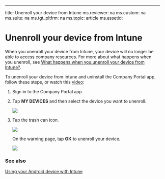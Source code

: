 ---
title: Unenroll your device from Intune
ms.reviewer: na
ms.custom: na
ms.suite: na
ms.tgt_pltfrm: na
ms.topic: article
ms.assetid:

# Unenroll your device from Intune

When you unenroll your device from Intune, your device will no longer be able to access company resources.  For more about what happens when you unenroll, see [What happens when you unenroll your device from Intune?](what-happens-when-you-unenroll-your-device-from-intune-android.md).

To unenroll your device from Intune and uninstall the Company Portal app, follow these steps, or watch this [video](http://aka.ms/gyq2du):

1.  Sign in to the Company Portal app.

2.  Tap **MY DEVICES** and then select the device you want to unenroll.

    ![](../Image/IW%20Help%20pics/andr-1-my%20devices-choose.png)

3.  Tap the trash can icon.

    ![](../Image/IW%20Help%20pics/andr-2-tap%20trashcan.png)

    On the warning page, tap **OK** to unenroll your device.

    ![](../Image/IW%20Help%20pics/andr-3-warning%20about%20remove.png)


### See also
[Using your Android device with Intune](using-your-android-device-with-intune.md)